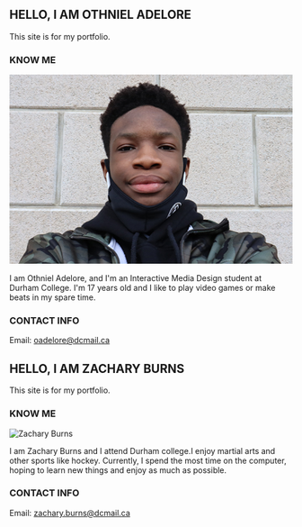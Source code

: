 ## HELLO, I AM OTHNIEL ADELORE

This site is for my portfolio.

### KNOW ME

![Othniel Adelore](images/photo1-s.jpg)

I am Othniel Adelore, and I'm an Interactive Media Design student at Durham College.
I'm 17 years old and I like to play video games or make beats in my spare time.

### CONTACT INFO

Email: [oadelore@dcmail.ca](mailto:oadelore@dcmail.ca)


## HELLO, I AM ZACHARY BURNS

This site is for my portfolio.

### KNOW ME

![Zachary Burns](images/)

I am Zachary Burns and I attend Durham college.I enjoy martial arts and other sports like hockey. Currently, I spend the most time on the computer,
hoping to learn new things and enjoy as much as possible. 

### CONTACT INFO

Email: [zachary.burns@dcmail.ca](mailto:zachary.burns@dcmail.ca)
